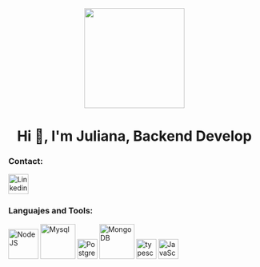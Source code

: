 <div id="header" align="center">
<img src="https://media.giphy.com/media/4H3Ii5eLChYul9p7NL/giphy-downsized-large.gif" width="200">
<h1 align="center">Hi 👋, I'm Juliana, Backend Develop</h1>
</div>

<div align="left">
 <h3>Contact:</h3>
  <div>
    <img src="https://upload.wikimedia.org/wikipedia/commons/thumb/e/e9/Linkedin_icon.svg/1024pxLinkedin_icon.svg.png" src="https://www.linkedin.com/in/juliana-torres-posada" title="Linkedin" width="40" height="40">
  </div>
  </div>


<div align="left">
 <h3>Languajes and Tools:</h3>
  <div>
    <img src="https://www.svgrepo.com/show/303360/nodejs-logo.svg" title="NodeJS" alt="NodeJS" width="60" height="60"/ &nbsp;>
    <img src="https://www.svgrepo.com/show/303251/mysql-logo.svg" title="Mysql" alt="Mysql" width="70" height="70"/ &nbsp;>
    <img src="https://upload.wikimedia.org/wikipedia/commons/2/29/Postgresql_elephant.svg" title="PosgrestSQL" alt="PostgrestSQL" width="40" height="40"/ &nbsp;>
    <img src="https://www.svgrepo.com/show/303232/mongodb-logo.svg" title="MongoDB" alt="MongoDB" width="70" height="70"/ &nbsp;>
    <img src="https://upload.wikimedia.org/wikipedia/commons/thumb/4/4c/Typescript_logo_2020.svg/2048px-Typescript_logo_2020.svg.png" title="typescript" alt="typescript" width="40" height="40"/ &nbsp;>
    <img src="https://upload.wikimedia.org/wikipedia/commons/thumb/9/99/Unofficial_JavaScript_logo_2.svg/1024px-Unofficial_JavaScript_logo_2.svg.png"       title="JavaScript" alt="JavaScript" width="40" height="40"/ &nbsp;>
 </div>
</div>


